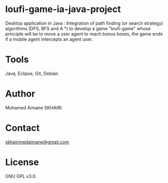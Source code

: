 # loufi-game-ia-java-project

Desktop application in Java :
Integration of path finding (or search strategy) algorithms (DFS, BFS and A *) to develop a game "loufi-game" whose principle will be to move a user agent to reach bonus boxes, the game ends if a mobile agent intercepts an agent user.

# Tools

Java, Eclipse, Git, Debian

# Author

Mohamed Aimane SKHAIRI

# Contact 

skhairimedaimane@gmail.com

# License

GNU GPL v3.0.
